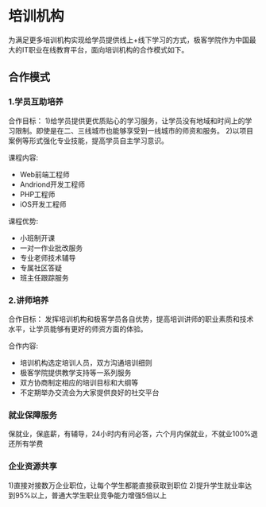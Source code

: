 # 培训机构

为满足更多培训机构实现给学员提供线上+线下学习的方式，极客学院作为中国最大的IT职业在线教育平台，面向培训机构的合作模式如下。

## 合作模式
### 1.学员互助培养
合作目标：
1)给学员提供更优质贴心的学习服务，让学员没有地域和时间上的学习限制。即使是在二、三线城市也能够享受到一线城市的师资和服务。
2)以项目案例等形式强化专业技能，提高学员自主学习意识。


课程内容:
  - Web前端工程师
  - Andriond开发工程师
  - PHP工程师
  - iOS开发工程师


课程优势:
  - 小班制开课
  - 一对一作业批改服务
  - 专业老师技术辅导
  - 专属社区答疑
  - 班主任跟踪服务


### 2.讲师培养
合作目标：
发挥培训机构和极客学员各自优势，提高培训讲师的职业素质和技术水平，让学员能够有更好的师资方面的体验。


合作内容:
  - 培训机构选定培训人员，双方沟通培训细则
  - 极客学院提供教学支持等一系列服务
  - 双方协商制定相应的培训目标和大纲等
  - 不定期举办交流会为大家提供良好的社交平台

### 就业保障服务<br>
保就业，保底薪，有辅导，24小时内有问必答，六个月内保就业，不就业100%退还所有学费

### 企业资源共享<br>
1)直接对接数万企业职位，让每个学生都能直接获取到职位
2)提升学生就业率达到95%以上，普通大学生职业竞争能力增强5倍以上


